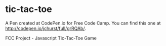 # tic-tac-toe

A Pen created at CodePen.io for Free Code Camp. You can find this one at http://codepen.io/jchurst/full/grRQAb/.

FCC Project - Javascript Tic-Tac-Toe Game
